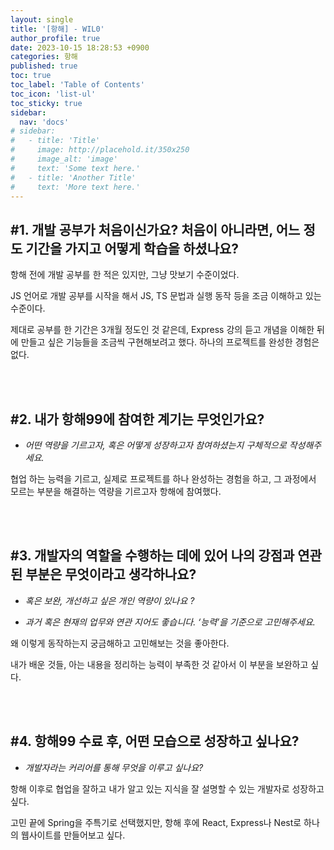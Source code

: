 ```yaml
---
layout: single
title: '[항해] - WIL0'
author_profile: true
date: 2023-10-15 18:28:53 +0900
categories: 항해
published: true
toc: true
toc_label: 'Table of Contents'
toc_icon: 'list-ul'
toc_sticky: true
sidebar:
  nav: 'docs'
# sidebar:
#   - title: 'Title'
#     image: http://placehold.it/350x250
#     image_alt: 'image'
#     text: 'Some text here.'
#   - title: 'Another Title'
#     text: 'More text here.'
---
```


## **#1. 개발 공부가 처음이신가요? 처음이 아니라면, 어느 정도 기간을 가지고 어떻게 학습을 하셨나요?**

항해 전에 개발 공부를 한 적은 있지만, 그냥 맛보기 수준이었다.

JS 언어로 개발 공부를 시작을 해서 JS, TS 문법과 실행 동작 등을 조금 이해하고 있는 수준이다.

제대로 공부를 한 기간은 3개월 정도인 것 같은데, Express 강의 듣고 개념을 이해한 뒤에 만들고 싶은 기능들을 조금씩 구현해보려고 했다. 하나의 프로젝트를 완성한 경험은 없다.

<br>
<br>


## **#2. 내가 항해99에 참여한 계기는 무엇인가요?**

- _어떤 역량을 기르고자, 혹은 어떻게 성장하고자 참여하셨는지 구체적으로 작성해주세요._

협업 하는 능력을 기르고, 실제로 프로젝트를 하나 완성하는 경험을 하고, 그 과정에서 모르는 부분을 해결하는 역량을 기르고자 항해에 참여했다.

<br>
<br>


## **#3. 개발자의 역할을 수행하는 데에 있어 나의 강점과 연관된 부분은 무엇이라고 생각하나요?**

- _혹은 보완, 개선하고 싶은 개인 역량이 있나요 ?_

- _과거 혹은 현재의 업무와 연관 지어도 좋습니다. ‘능력’을 기준으로 고민해주세요._

왜 이렇게 동작하는지 궁금해하고 고민해보는 것을 좋아한다.

내가 배운 것들, 아는 내용을 정리하는 능력이 부족한 것 같아서 이 부분을 보완하고 싶다.

<br>
<br>


## **#4. 항해99 수료 후, 어떤 모습으로 성장하고 싶나요?**

- _개발자라는 커리어를 통해 무엇을 이루고 싶나요?_

항해 이후로 협업을 잘하고 내가 알고 있는 지식을 잘 설명할 수 있는 개발자로 성장하고 싶다.

고민 끝에 Spring을 주특기로 선택했지만, 항해 후에 React, Express나 Nest로 하나의 웹사이트를 만들어보고 싶다. 
